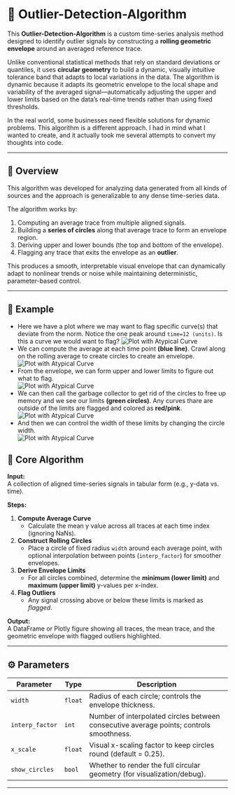 # 🧠 Outlier-Detection-Algorithm

This **Outlier-Detection-Algorithm** is a custom time-series analysis method designed to identify outlier signals by constructing a **rolling geometric envelope** around an averaged reference trace.  
  
Unlike conventional statistical methods that rely on standard deviations or quantiles, it uses **circular geometry** to build a dynamic, visually intuitive tolerance band that adapts to local variations in the data.  The algorithm is dynamic because it adapts its geometric envelope to the local shape and variability of the averaged signal—automatically adjusting the upper and lower limits based on the data’s real-time trends rather than using fixed thresholds.  
  
In the real world, some businesses need flexible solutions for dynamic problems.  This algorithm is a different approach. I had in mind what I wanted to create, and it actually took me several attempts to convert my thoughts into code.   

---

## 🚀 Overview
This algorithm was developed for analyzing data generated from all kinds of sources and the approach is generalizable to any dense time-series data.  

The algorithm works by:
1. Computing an average trace from multiple aligned signals.
2. Building a **series of circles** along that average trace to form an envelope region.
3. Deriving upper and lower bounds (the top and bottom of the envelope).
4. Flagging any trace that exits the envelope as an **outlier**.

This produces a smooth, interpretable visual envelope that can dynamically adapt to nonlinear trends or noise while maintaining deterministic, parameter-based control.

---
## 🧮 Example
- Here we have a plot where we may want to flag specific curve(s) that deviate from the norm.  Notice the one peak around `time=12 (units)`.  Is this a curve we would want to flag?
![Plot with Atypical Curve](https://github.com/david125tran/Outlier-Detection-Algorithm/blob/main/Images/1.png?raw=true)
- We can compute the average at each time point **(blue line)**.  Crawl along on the rolling average to create circles to create an envelope.  
![Plot with Atypical Curve](https://github.com/david125tran/Outlier-Detection-Algorithm/blob/main/Images/2.png?raw=true)
- From the envelope, we can form upper and lower limits to figure out what to flag.  
![Plot with Atypical Curve](https://github.com/david125tran/Outlier-Detection-Algorithm/blob/main/Images/3.png?raw=true)
- We can then call the garbage collector to get rid of the circles to free up memory and we see our limits **(green circles)**.  Any curves thare are outside of the limits are flagged and colored as **red/pink**.  
![Plot with Atypical Curve](https://github.com/david125tran/Outlier-Detection-Algorithm/blob/main/Images/4.png?raw=true)
- And then we can control the width of these limits by changing the circle width.  
![Plot with Atypical Curve](https://github.com/david125tran/Outlier-Detection-Algorithm/blob/main/Images/5.png?raw=true)




## 🧩 Core Algorithm

**Input:**  
A collection of aligned time-series signals in tabular form (e.g., y-data vs. time).

**Steps:**
1. **Compute Average Curve**  
   - Calculate the mean y value across all traces at each time index (ignoring NaNs).  
2. **Construct Rolling Circles**  
   - Place a circle of fixed radius `width` around each average point, with optional interpolation between points (`interp_factor`) for smoother envelopes.  
3. **Derive Envelope Limits**  
   - For all circles combined, determine the **minimum (lower limit)** and **maximum (upper limit)** y-values per x-index.  
4. **Flag Outliers**  
   - Any signal crossing above or below these limits is marked as *flagged*.

**Output:**  
A DataFrame or Plotly figure showing all traces, the mean trace, and the geometric envelope with flagged outliers highlighted.

---

## ⚙️ Parameters

| Parameter | Type | Description |
|------------|------|-------------|
| `width` | `float` | Radius of each circle; controls the envelope thickness. |
| `interp_factor` | `int` | Number of interpolated circles between consecutive average points; controls smoothness. |
| `x_scale` | `float` | Visual x-scaling factor to keep circles round (default = 0.25). |
| `show_circles` | `bool` | Whether to render the full circular geometry (for visualization/debug). |

---
